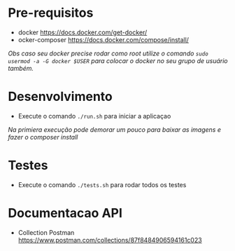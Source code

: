# Pre-requisitos
  - docker https://docs.docker.com/get-docker/
  - ocker-composer https://docs.docker.com/compose/install/

*Obs caso seu docker precise rodar como root utilize o comando `sudo usermod -a -G docker $USER` para colocar o docker no seu grupo de usuário também.*

# Desenvolvimento
 - Execute o comando `./run.sh` para iniciar a aplicaçao
 
*Na primiera execução pode demorar um pouco para baixar as imagens e fazer o composer install*

# Testes
- Execute o comando `./tests.sh` para rodar todos os testes

# Documentacao API
- Collection Postman https://www.postman.com/collections/87f8484906594161c023

